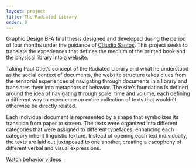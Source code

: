 ```yaml
---
layout: project
title: The Radiated Library
order: 8
---
```


Graphic Design BFA final thesis designed and developed during the period of four months under the guidance of <a href="http://www.voltzdesign.com.br" target="_blank">Cláudio Santos</a>. This project seeks to translate the experiences that defines the medium of the printed book and the physical library into a website.

Taking Paul Otlet’s concept of the Radiated Library and what he understood as the social context of documents, the website structure takes clues from the sensorial experiences of navigating through documents in a library and translates them into metaphors of behavior. The site’s foundation is defined around the idea of navigating through scale, time and volume, each defining a different way to experience an entire collection of texts that wouldn’t otherwise be directly related.

Each individual document is represented by a shape that symbolizes its transition from paper to screen. The texts were organized into different categories that were assigned to different typefaces, enhancing each category inherit linguistic texture. Instead of opening each text individually, the texts are laid out juxtaposed to one another, creating a cacophony of different verbal and visual expressions.

<p class="specifications"><a target="_blank" href="https://vimeo.com/vitoretc">Watch behavior videos</a></p>